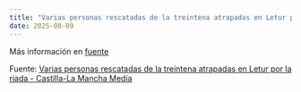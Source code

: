 ```yaml
---
title: "Varias personas rescatadas de la treintena atrapadas en Letur por la riada - Castilla-La Mancha Media"
date: 2025-08-09
---
```


Más información en [fuente](https://news.google.com/rss/articles/CBMiqAFBVV95cUxPYjlEZ2hwWkdmcFJpZnc5cE11M1VIQTVqRE1EcVlCVmo0YjZlOGtkLWhhR2hidERlVnFkV2RZM2FfUFR6c1JwUnEwVEtLcEpzSkxPWlRaREdZdjFxbHRIQTlQNkFoSnRkSXNuWVFGTHVBRWJnckhLeHgxVzBMZXctLWpmdnRDQ2g5STZzUkxoaExCMWlhQkpjaGVTd1RvUXlyM3g5YU1tSm_SAa4BQVVfeXFMT0MwSjdDei1jNWJ1YXpPUnBzZTI1aW9td0F1d0FGdG1QRzQ3eXE5VWNaWnAwVEdTQTVfU011c1ZpaGVIREZzei1EaWlrb29seDhPUVhmc1pvS0lfYU5zZ29QQlN4NGtyM3BvaXpySkRIVTBQT1hweUNTWDZKVlozUjFoN2lJTWFGUEhmZUVWT2txSVlFdFZiakp2VHc4eGZJX2tuV1pnLWpILXlYQzln?oc=5)

Fuente: [Varias personas rescatadas de la treintena atrapadas en Letur por la riada - Castilla-La Mancha Media](https://news.google.com/rss/articles/CBMiqAFBVV95cUxPYjlEZ2hwWkdmcFJpZnc5cE11M1VIQTVqRE1EcVlCVmo0YjZlOGtkLWhhR2hidERlVnFkV2RZM2FfUFR6c1JwUnEwVEtLcEpzSkxPWlRaREdZdjFxbHRIQTlQNkFoSnRkSXNuWVFGTHVBRWJnckhLeHgxVzBMZXctLWpmdnRDQ2g5STZzUkxoaExCMWlhQkpjaGVTd1RvUXlyM3g5YU1tSm_SAa4BQVVfeXFMT0MwSjdDei1jNWJ1YXpPUnBzZTI1aW9td0F1d0FGdG1QRzQ3eXE5VWNaWnAwVEdTQTVfU011c1ZpaGVIREZzei1EaWlrb29seDhPUVhmc1pvS0lfYU5zZ29QQlN4NGtyM3BvaXpySkRIVTBQT1hweUNTWDZKVlozUjFoN2lJTWFGUEhmZUVWT2txSVlFdFZiakp2VHc4eGZJX2tuV1pnLWpILXlYQzln?oc=5)
